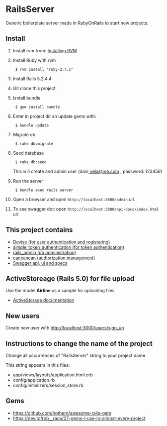 # RailsServer

Generic boilerplate server made in RubyOnRails to start new projects.

## Install

1. Install rvm from: [Installing RVM](https://rvm.io/rvm/install)

2. Install Ruby with rvm

		$ rvm install "ruby-2.7.1"

3. Install Rails 5.2.4.4

4. Git clone this project

5. Isntall bundle

		$ gem install bundle

6. Enter in project dir an update gems with:

		$ bundle update

7. Migrate db
	
		$ rake db:migrate

8. Seed database

		$ rake db:seed

    This will create and admin user (dani\_vela@me.com , password: 123456)

9. Run the server

        $ bundle exec rails server

10. Open a browser and open `http://localhost:3000/admin` url.

11. To see swagger doc open `http://localhost:3000/api-docs/index.html` url

## This project contains

- [Devise (for user authentication and registering)](https://github.com/plataformatec/devise)
- [simple\_token\_authentication (for token authentication)](https://github.com/gonzalo-bulnes/simple_token_authentication)
- [rails\_admin (db administration)](https://github.com/sferik/rails_admin)
- [cancancan (authorization management)](https://github.com/CanCanCommunity/cancancan)
- [Swagger api, ui and specs](https://github.com/rswag/rswag)

## ActiveStoreage (Rails 5.0) for file upload

Use the model **Airline** as a sample for uploading files

- [ActiveStorage documentation](https://edgeguides.rubyonrails.org/active_storage_overview.html)

## New users

Create new user with [http://localhost:3000/users/sign_up](http://localhost:3000/users/sign_up)

## Instructions to change the name of the project

Change all occurrences of "RailsServer" string to your project name

This string appears in this files:
- app/views/layouts/application.html.erb
- config/appication.rb
- config/initializers/session\_store.rb

## Gems
- https://github.com/hothero/awesome-rails-gem
- https://dev.to/rob__race/27-gems-i-use-in-almost-every-project

